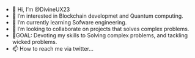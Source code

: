 - 👋 Hi, I’m @DivineUX23
- 👀 I’m interested in Blockchain developmet and Quantum computing.
- 🌱 I’m currently learning Sofware engineering.
- 💞️ I’m looking to collaborate on projects that solves complex problems.
- 🚀GOAL: Devoting my skills to Solving complex problems, and tackling wicked problems.
- 📫 How to reach me via twitter...

<!---
DivineUX23/DivineUX23 is a ✨ special ✨ repository because its `README.md` (this file) appears on your GitHub profile.
You can click the Preview link to take a look at your changes.
--->
